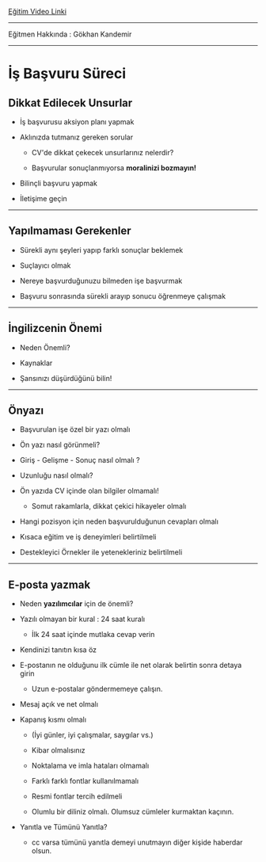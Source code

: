 [Eğitim Video Linki](https://www.youtube.com/watch?v=zr2M4js0ZEA)
***
Eğitmen Hakkında : Gökhan Kandemir
***


# İş Başvuru Süreci

## Dikkat Edilecek Unsurlar

* İş başvurusu aksiyon planı yapmak

* Aklınızda tutmanız gereken sorular

    * CV'de dikkat çekecek unsurlarınız nelerdir?

    * Başvurular sonuçlanmıyorsa **moralinizi bozmayın!**

* Bilinçli başvuru yapmak

* İletişime geçin

***

## Yapılmaması Gerekenler

* Sürekli aynı şeyleri yapıp farklı sonuçlar beklemek

* Suçlayıcı olmak

* Nereye başvurduğunuzu bilmeden işe başvurmak

* Başvuru sonrasında sürekli arayıp sonucu öğrenmeye çalışmak

***

## İngilizcenin Önemi

* Neden Önemli?

* Kaynaklar

* Şansınızı düşürdüğünü bilin!

***

## Önyazı

* Başvurulan işe özel bir yazı olmalı

* Ön yazı nasıl görünmeli?

* Giriş - Gelişme - Sonuç nasıl olmalı ?

* Uzunluğu nasıl olmalı?

* Ön yazıda CV içinde olan bilgiler olmamalı!

    * Somut rakamlarla, dikkat çekici hikayeler olmalı

* Hangi pozisyon için neden başvurulduğunun cevapları olmalı

* Kısaca eğitim ve iş deneyimleri belirtilmeli

* Destekleyici Örnekler ile yetenekleriniz belirtilmeli

***

## E-posta yazmak

* Neden **yazılımcılar** için de önemli?

* Yazılı olmayan bir kural : 24 saat kuralı 

    * İlk 24 saat içinde mutlaka cevap verin

* Kendinizi tanıtın kısa öz

* E-postanın ne olduğunu ilk cümle ile net olarak belirtin sonra detaya girin

    * Uzun e-postalar göndermemeye çalışın.

* Mesaj açık ve net olmalı

* Kapanış kısmı olmalı

    * (İyi günler, iyi çalışmalar, saygılar vs.)

    * Kibar olmalısınız

    * Noktalama ve imla hataları olmamalı

    * Farklı farklı fontlar kullanılmamalı

    * Resmi fontlar tercih edilmeli

    * Olumlu bir diliniz olmalı. Olumsuz cümleler kurmaktan kaçının.

* Yanıtla ve Tümünü Yanıtla?

    * cc varsa tümünü yanıtla demeyi unutmayın diğer kişide haberdar olsun.